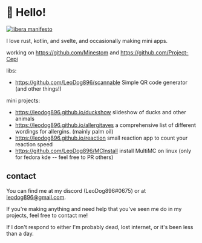 # 👋 Hello!
[![libera manifesto](https://img.shields.io/badge/libera-manifesto-lightgrey.svg)](https://liberamanifesto.com)

I love rust, kotlin, and svelte, and occasionally making mini apps.

working on https://github.com/Minestom and https://github.com/Project-Cepi

libs:
- https://github.com/LeoDog896/scannable Simple QR code generator (and other things!)

mini projects:
- https://leodog896.github.io/duckshow slideshow of ducks and other animals
- https://leodog896.github.io/allergitaves a comprehensive list of different wordings for allergins. (mainly palm oil) 
- https://leodog896.github.io/reaction small reaction app to count your reaction speed
- https://github.com/LeoDog896/MCInstall install MultiMC on linux (only for fedora kde -- feel free to PR others)

## contact

You can find me at my discord (LeoDog896#0675)
or at leodog896@gmail.com.

If you're making anything and need help that you've seen me do in my projects, feel free to contact me!

If I don't respond to either I'm probably dead, lost internet, or it's been less than a day.
